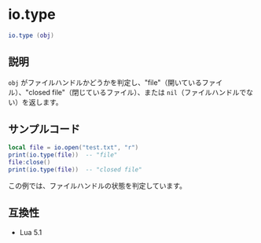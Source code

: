 # io.type

```lua
io.type (obj)
```

## 説明

`obj` がファイルハンドルかどうかを判定し、"file"（開いているファイル）、"closed file"（閉じているファイル）、または `nil`（ファイルハンドルでない）を返します。

## サンプルコード

```lua
local file = io.open("test.txt", "r")
print(io.type(file))  -- "file"
file:close()
print(io.type(file))  -- "closed file"
```

この例では、ファイルハンドルの状態を判定しています。

## 互換性

- Lua 5.1
